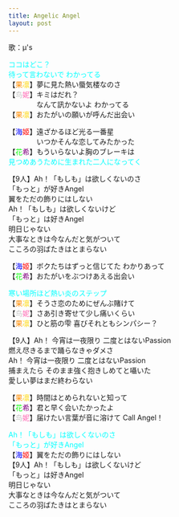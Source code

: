 ```yaml
---
title: Angelic Angel
layout: post
---
```

歌：μ's

<p><font color="cyan">ココはどこ？<br />
待って言わないで わかってる</font><br />
【<font color="darkorange">果</font><font color="gold">凛</font>】夢に見た熱い蜃気楼なのさ<br />
【<font color="silver">鸟</font><font color="hotpink">妮</font>】キミはだれ？<br />
　　　　なんて訊かないよ わかってる<br />
【<font color="darkorange">果</font><font color="gold">凛</font>】おたがいの願いが呼んだ出会い</p>

<p>【<font color="blue">海</font><font color="red">姬</font>】遠ざかるほど光る一番星<br />
　　　　いつかそんな恋してみたかった<br />
【<font color="lime">花</font><font color="purple">希</font>】もういらないよ胸のブレーキは<br />
<font color="cyan">見つめあうために生まれた二人になってく</font></p>

<p>【9人】Ah！「もしも」は欲しくないのさ<br />
「もっと」が好きAngel<br />
翼をただの飾りにはしない<br />
Ah！「もしも」は欲しくないけど<br />
「もっと」は好きAngel<br />
明日じゃない<br />
大事なときは今なんだと気がついて<br />
こころの羽ばたきはとまらない</p>

<p>【<font color="blue">海</font><font color="red">姬</font>】ボクたちはずっと信じてた わかりあって<br />
【<font color="lime">花</font><font color="purple">希</font>】おたがいをぶつけあえる出会い</p>

<p><font color="cyan">寒い場所ほど熱い炎のステップ</font><br />
【<font color="darkorange">果</font><font color="gold">凛</font>】そうさ恋のためにぜんぶ賭けて<br />
【<font color="silver">鸟</font><font color="hotpink">妮</font>】さあ引き寄せて少し痛いくらい<br />
【<font color="darkorange">果</font><font color="gold">凛</font>】ひと筋の雫 喜びそれともシンパシー？</p>

<p>【9人】Ah！ 今宵は一夜限り 二度とはないPassion<br />
燃え尽きるまで踊らなきゃダメさ<br />
Ah！ 今宵は一夜限り 二度とはないPassion<br />
捕まえたら そのまま強く抱きしめてと囁いた<br />
愛しい夢はまだ終わらない</p>

<p>【<font color="darkorange">果</font><font color="gold">凛</font>】時間はとめられないと知って<br />
【<font color="lime">花</font><font color="purple">希</font>】君と早く会いたかったよ<br />
【<font color="silver">鸟</font><font color="hotpink">妮</font>】届けたい言葉が音に溶けて Call Angel！</p>

<p><font color="cyan">Ah！「もしも」は欲しくないのさ<br />
「もっと」が好きAngel</font><br />
【<font color="blue">海</font><font color="red">姬</font>】翼をただの飾りにはしない<br />
【9人】Ah！「もしも」は欲しくないけど<br />
「もっと」は好きAngel<br />
明日じゃない<br />
大事なときは今なんだと気がついて<br />
こころの羽ばたきはとまらない</p>